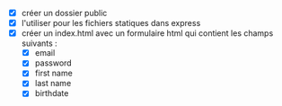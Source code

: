- [X] créer un dossier public
- [x] l'utiliser pour les fichiers statiques dans express
- [X] créer un index.html avec un formulaire html qui contient les champs suivants :
    - [X] email
    - [X] password
    - [X] first name
    - [X] last name
    - [X] birthdate